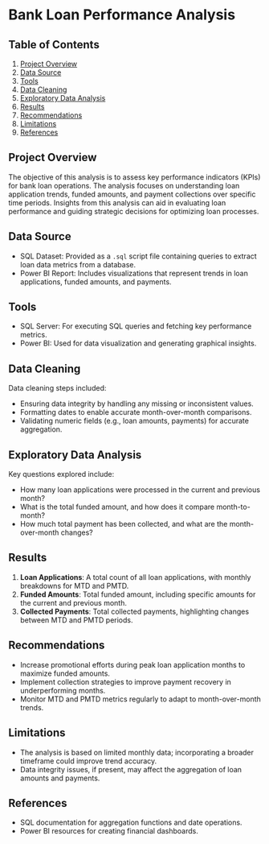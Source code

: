 # Bank Loan Performance Analysis

## Table of Contents
1. [Project Overview](#project-overview)
2. [Data Source](#data-source)
3. [Tools](#tools)
4. [Data Cleaning](#data-cleaning)
5. [Exploratory Data Analysis](#exploratory-data-analysis)
6. [Results](#results)
7. [Recommendations](#recommendations)
8. [Limitations](#limitations)
9. [References](#references)

## Project Overview
The objective of this analysis is to assess key performance indicators (KPIs) for bank loan operations. The analysis focuses on understanding loan application trends, funded amounts, and payment collections over specific time periods. Insights from this analysis can aid in evaluating loan performance and guiding strategic decisions for optimizing loan processes.

## Data Source
- SQL Dataset: Provided as a `.sql` script file containing queries to extract loan data metrics from a database.
- Power BI Report: Includes visualizations that represent trends in loan applications, funded amounts, and payments.

## Tools
- SQL Server: For executing SQL queries and fetching key performance metrics.
- Power BI: Used for data visualization and generating graphical insights.

## Data Cleaning
Data cleaning steps included:
- Ensuring data integrity by handling any missing or inconsistent values.
- Formatting dates to enable accurate month-over-month comparisons.
- Validating numeric fields (e.g., loan amounts, payments) for accurate aggregation.

## Exploratory Data Analysis
Key questions explored include:
- How many loan applications were processed in the current and previous month?
- What is the total funded amount, and how does it compare month-to-month?
- How much total payment has been collected, and what are the month-over-month changes?

## Results
1. **Loan Applications**: A total count of all loan applications, with monthly breakdowns for MTD and PMTD.
2. **Funded Amounts**: Total funded amount, including specific amounts for the current and previous month.
3. **Collected Payments**: Total collected payments, highlighting changes between MTD and PMTD periods.

## Recommendations
- Increase promotional efforts during peak loan application months to maximize funded amounts.
- Implement collection strategies to improve payment recovery in underperforming months.
- Monitor MTD and PMTD metrics regularly to adapt to month-over-month trends.

## Limitations
- The analysis is based on limited monthly data; incorporating a broader timeframe could improve trend accuracy.
- Data integrity issues, if present, may affect the aggregation of loan amounts and payments.

## References
- SQL documentation for aggregation functions and date operations.
- Power BI resources for creating financial dashboards.
